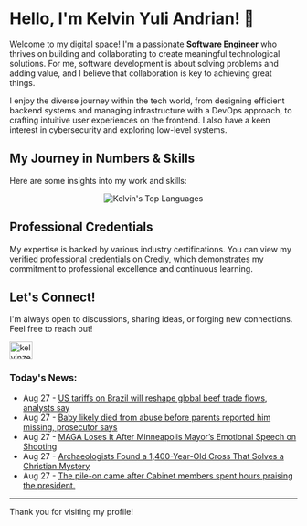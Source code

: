 # Hello, I'm Kelvin Yuli Andrian! 👋

Welcome to my digital space! I'm a passionate **Software Engineer** who thrives on building and collaborating to create meaningful technological solutions. For me, software development is about solving problems and adding value, and I believe that collaboration is key to achieving great things.

I enjoy the diverse journey within the tech world, from designing efficient backend systems and managing infrastructure with a DevOps approach, to crafting intuitive user experiences on the frontend. I also have a keen interest in cybersecurity and exploring low-level systems.

## My Journey in Numbers & Skills

Here are some insights into my work and skills:

<p align="center">
  <img src="https://github-readme-stats.vercel.app/api/top-langs/?username=kelvinzer0&layout=compact&theme=radical" alt="Kelvin's Top Languages" />
</p>

## Professional Credentials

My expertise is backed by various industry certifications. You can view my verified professional credentials on [Credly](https://www.credly.com/users/kelvin-yuli-andrian/badges), which demonstrates my commitment to professional excellence and continuous learning.

## Let's Connect!

I'm always open to discussions, sharing ideas, or forging new connections. Feel free to reach out!

<p align="left">
    <a href="https://linkedin.com/in/kelvinzero" target="blank"><img align="center" src="https://cdn.jsdelivr.net/npm/simple-icons@3.0.1/icons/linkedin.svg" alt="kelvinzero" height="30" width="40" /></a>
</p>

### Today's News:

<!-- feed start -->
- Aug 27 - [US tariffs on Brazil will reshape global beef trade flows, analysts say](https://finance.yahoo.com/news/us-tariffs-brazil-reshape-global-192532525.html)
- Aug 27 - [Baby likely died from abuse before parents reported him missing, prosecutor says](https://www.yahoo.com/news/articles/missing-baby-california-likely-died-191530078.html)
- Aug 27 - [MAGA Loses It After Minneapolis Mayor’s Emotional Speech on Shooting](https://www.yahoo.com/news/articles/maga-loses-minneapolis-mayor-emotional-183257487.html)
- Aug 27 - [Archaeologists Found a 1,400-Year-Old Cross That Solves a Christian Mystery](https://www.yahoo.com/news/articles/archaeologists-found-1-400-old-173000798.html)
- Aug 27 - [The pile-on came after Cabinet members spent hours praising the president.](https://www.yahoo.com/news/videos/pile-came-cabinet-members-spent-170906253.html)
<!-- feed end -->

---

Thank you for visiting my profile!
